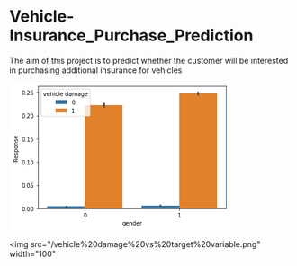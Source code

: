 # Vehicle-Insurance_Purchase_Prediction
The aim of this project  is to predict whether the customer will be interested in purchasing additional insurance for vehicles

![](/vehicle%20damage%20vs%20target%20variable.png)

<img src="/vehicle%20damage%20vs%20target%20variable.png" width="100"
